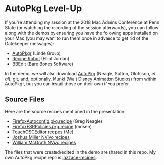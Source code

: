 # AutoPkg Level-Up
If you're attending my session at the 2018 Mac Admins Conference at Penn State (or watching the recording of the session afterwards), you can follow along with the demos by ensuring you have the following apps installed on your Mac (you may want to run them once in advance to get rid of the Gatekeeper messages):

* [AutoPkgr](https://github.com/lindegroup/autopkgr/releases/latest) (Linde Group)
* [Recipe Robot](https://github.com/homebysix/recipe-robot/releases/latest) (Elliot Jordan)
* [BBEdit](http://www.barebones.com/products/bbedit/) (Bare Bones Software)

In the demo, we will also download [AutoPkg](https://github.com/autopkg/autopkg/releases/latest) (Neagle, Sutton, Olofsson, _et al_), [git](https://github.com/autopkg/autopkg/wiki/Getting-Started#install-git), and, optionally, [Munki](https://github.com/munki/munki/releases) (Walt Disney Animation Studios) from within AutoPkgr, but you can install those on their own if you prefer.

## Source Files
Here are the source recipes mentioned in the presentation:

* [FirefoxAutoconfig.pkg.recipe](https://github.com/autopkg/gregneagle-recipes/blob/master/Mozilla/FirefoxAutoconfig.pkg.recipe) (Greg Neagle)
* [FirefoxESRPolicies.pkg.recipe](https://github.com/autopkg/mosen-recipes/blob/master/Mozilla/FirefoxESRPolicies.pkg.recipe) (mosen)
* [TouchOSCEditor recipes](https://github.com/autopkg/jazzace-recipes/tree/master/Hexler) (Me)
* [Joshua Miller NVivo recipes](https://github.com/autopkg/joshua-d-miller-recipes/tree/master/NVivo)
* [William McGrath NVivo recipes](https://github.com/autopkg/nzmacgeek-recipes/tree/master/NVivo)

The files that were created/edited in the demo are shared in this repo. My own AutoPkg recipe repo is [jazzace-recipes](https://github.com/autopkg/jazzace-recipes).
